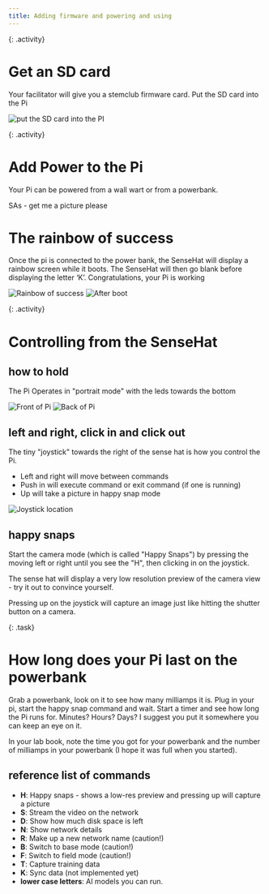 ```yaml
---
title: Adding firmware and powering and using
---
```


{: .activity}
# Get an SD card

Your facilitator will give you a stemclub firmware card.  Put the SD card into the Pi

![put the SD card into the PI](https://projects-static.raspberrypi.org/projects/raspberry-pi-setting-up/94c43714c0e0536158409093ba28931e0fa5c9bc/en/images/pi-sd.png)

{: .activity}
# Add Power to the Pi

Your Pi can be powered from a wall wart or from a powerbank. 

SAs - get me a picture please

# The rainbow of success

Once the pi is connected to the power bank, the SenseHat will display a rainbow screen while it boots. The SenseHat will then go blank before displaying the letter ‘K’.  Congratulations, your Pi is working

![Rainbow of success](/stem_club/imgs/Rainbow.png)
![After boot](/stem_club/imgs/Booted.png)

{: .activity}
# Controlling from the SenseHat

## how to hold

The Pi Operates in "portrait mode" with the leds towards the bottom

![Front of Pi](/stem_club/imgs/Pi_Front.png)
![Back of Pi](/stem_club/imgs/Pi_Back.png)

## left and right, click in and click out

The tiny "joystick" towards the right of the sense hat is how you control the Pi.

  * Left and right will move between commands
  * Push in will execute command or exit command (if one is running)
  * Up will take a picture in happy snap mode

![Joystick location](/stem_club/imgs/JoystickLabel.png)

## happy snaps

Start the camera mode (which is called "Happy Snaps") by pressing the moving left or right until you see the "H", then clicking in on the joystick.

The sense hat will display a very low resolution preview of the camera view - try it out to convince yourself.

Pressing up on the joystick will capture an image just like hitting the shutter button on a camera.

{: .task}
# How long does your Pi last on the powerbank
Grab a powerbank, look on it to see how many milliamps it is.  Plug in your pi, start the happy snap command and wait.  Start a timer and see how long the Pi runs for.  Minutes?  Hours? Days? I suggest you put it somewhere you can keep an eye on it.

In your lab book, note the time you got for your powerbank and the number of milliamps in your powerbank (I hope it was full when you started).

## reference list of commands

  * **H**: Happy snaps - shows a low-res preview and pressing up will capture a picture
  * **S**: Stream the video on the network
  * **D**: Show how much disk space is left
  * **N**: Show network details
  * **R**: Make up a new network name (caution!)
  * **B**: Switch to base mode (caution!)
  * **F**: Switch to field mode (caution!)
  * **T**: Capture training data
  * **K**: Sync data (not implemented yet)
  * **lower case letters**: AI models you can run.
